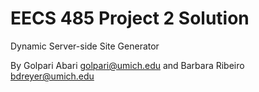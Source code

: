 EECS 485 Project 2 Solution
===========================
Dynamic Server-side Site Generator


By Golpari Abari <golpari@umich.edu> and Barbara Ribeiro <bdreyer@umich.edu>

